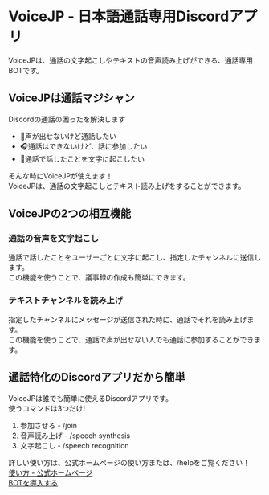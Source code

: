 # VoiceJP - 日本語通話専用Discordアプリ

VoiceJPは、通話の文字起こしやテキストの音声読み上げができる、通話専用BOTです。

## VoiceJPは通話マジシャン

Discordの通話の困ったを解決します

- 🎤声が出せないけど通話したい
- 🎧通話はできないけど、話に参加したい
- 📝通話で話したことを文字に起こしたい

そんな時にVoiceJPが使えます！  
VoiceJPは、通話の文字起こしとテキスト読み上げをすることができます。

## VoiceJPの2つの相互機能

### 通話の音声を文字起こし

通話で話したことをユーザーごとに文字に起こし、指定したチャンネルに送信します。  
この機能を使うことで、議事録の作成も簡単にできます。

### テキストチャンネルを読み上げ

指定したチャンネルにメッセージが送信された時に、通話でそれを読み上げます。  
この機能を使うことで、通話で声が出せない人でも通話に参加することができます。

## 通話特化のDiscordアプリだから簡単

VoiceJPは誰でも簡単に使えるDiscordアプリです。  
使うコマンドは3つだけ!

1. 参加させる - /join
1. 音声読み上げ - /speech synthesis
1. 文字起こし - /speech recognition

詳しい使い方は、公式ホームページの使い方または、/helpをご覧ください！  
[使い方 - 公式ホームページ](https://voicejp.renorari.net/howtouse/)  
[BOTを導入する](https://voicejp.renorari.net/invite/)
